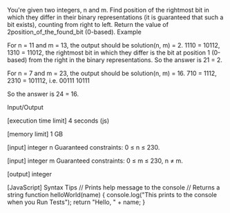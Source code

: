 You're given two integers, n and m. Find position of the rightmost bit in which they differ in their binary representations (it is guaranteed that such a bit exists), counting from right to left.
Return the value of 2position_of_the_found_bit (0-based).
Example


For n = 11 and m = 13, the output should be
solution(n, m) = 2.
1110 = 10112, 1310 = 11012, the rightmost bit in which they differ is the bit at position 1 (0-based) from the right in the binary representations.
So the answer is 21 = 2.


For n = 7 and m = 23, the output should be
solution(n, m) = 16.
710 = 1112, 2310 = 101112, i.e.
00111
10111

So the answer is 24 = 16.


Input/Output


[execution time limit] 4 seconds (js)


[memory limit] 1 GB


[input] integer n
Guaranteed constraints:
0 ≤ n ≤ 230.


[input] integer m
Guaranteed constraints:
0 ≤ m ≤ 230,
n ≠ m.


[output] integer


[JavaScript] Syntax Tips
// Prints help message to the console
// Returns a string
function helloWorld(name) {
    console.log("This prints to the console when you Run Tests");
    return "Hello, " + name;
}


